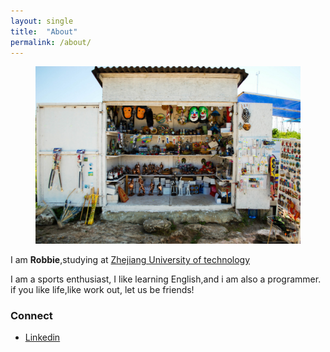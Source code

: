 ```yaml
---
layout: single
title:  "About"
permalink: /about/
---
```

<figure>
  <img src="/assets/images/store.jpg">
</figure>

I am **Robbie**,studying at <a href="http://www.wsc.zjut.edu.cn/zjuten/index.jsp">Zhejiang University of technology</a>

I am a sports enthusiast, I like learning English,and i am also a programmer. if you like life,like work out, let us be friends!

<h3>Connect</h3>
  
  <ul>
  <li><a href="https://linkedin.com/in/quanlin-he/">Linkedin</a></li>
  <ul>
